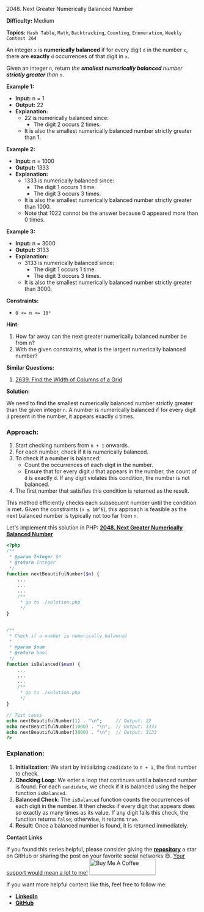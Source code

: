 2048\. Next Greater Numerically Balanced Number

**Difficulty:** Medium

**Topics:** `Hash Table`, `Math`, `Backtracking`, `Counting`, `Enumeration`, `Weekly Contest 264`

An integer `x` is **numerically balanced** if for every digit `d` in the number `x`, there are **exactly** `d` occurrences of that digit in `x`.

Given an integer `n`, return _the **smallest numerically balanced** number **strictly greater** than `n`_.

**Example 1:**

- **Input:** n = 1
- **Output:** 22
- **Explanation:**
  - 22 is numerically balanced since:
    - The digit 2 occurs 2 times.
  - It is also the smallest numerically balanced number strictly greater than 1.

**Example 2:**

- **Input:** n = 1000
- **Output:** 1333
- **Explanation:**
  - 1333 is numerically balanced since:
    - The digit 1 occurs 1 time.
    - The digit 3 occurs 3 times.
  - It is also the smallest numerically balanced number strictly greater than 1000.
  - Note that 1022 cannot be the answer because 0 appeared more than 0 times.

**Example 3:**

- **Input:** n = 3000
- **Output:** 3133
- **Explanation:**
  - 3133 is numerically balanced since:
    - The digit 1 occurs 1 time.
    - The digit 3 occurs 3 times.
  - It is also the smallest numerically balanced number strictly greater than 3000.

**Constraints:**
- `0 <= n <= 10⁶`


**Hint:**
1. How far away can the next greater numerically balanced number be from n?
2. With the given constraints, what is the largest numerically balanced number?



**Similar Questions:**
1. [2639. Find the Width of Columns of a Grid](https://github.com/mah-shamim/leet-code-in-php/tree/main/algorithms/002639-find-the-width-of-columns-of-a-grid)






**Solution:**

We need to find the smallest numerically balanced number strictly greater than the given integer `n`. A number is numerically balanced if for every digit `d` present in the number, it appears exactly `d` times.

### Approach:

1. Start checking numbers from `n + 1` onwards.
2. For each number, check if it is numerically balanced.
3. To check if a number is balanced:
   - Count the occurrences of each digit in the number.
   - Ensure that for every digit `d` that appears in the number, the count of `d` is exactly `d`. If any digit violates this condition, the number is not balanced.
4. The first number that satisfies this condition is returned as the result.

This method efficiently checks each subsequent number until the condition is met. Given the constraints (`n ≤ 10^6`), this approach is feasible as the next balanced number is typically not too far from `n`.

Let's implement this solution in PHP: **[2048. Next Greater Numerically Balanced Number](https://github.com/mah-shamim/leet-code-in-php/tree/main/algorithms/002048-next-greater-numerically-balanced-number/solution.php)**

```php
<?php
/**
 * @param Integer $n
 * @return Integer
 */
function nextBeautifulNumber($n) {
    ...
    ...
    ...
    /**
     * go to ./solution.php
     */
}


/**
 * Check if a number is numerically balanced
 *
 * @param $num
 * @return bool
 */
function isBalanced($num) {
    ...
    ...
    ...
    /**
     * go to ./solution.php
     */
}

// Test cases
echo nextBeautifulNumber(1) . "\n";     // Output: 22
echo nextBeautifulNumber(1000) . "\n";  // Output: 1333
echo nextBeautifulNumber(3000) . "\n";  // Output: 3133
?>
```

### Explanation:

1. **Initialization**: We start by initializing `candidate` to `n + 1`, the first number to check.
2. **Checking Loop**: We enter a loop that continues until a balanced number is found. For each `candidate`, we check if it is balanced using the helper function `isBalanced`.
3. **Balanced Check**: The `isBalanced` function counts the occurrences of each digit in the number. It then checks if every digit that appears does so exactly as many times as its value. If any digit fails this check, the function returns `false`; otherwise, it returns `true`.
4. **Result**: Once a balanced number is found, it is returned immediately.

**Contact Links**

If you found this series helpful, please consider giving the **[repository](https://github.com/mah-shamim/leet-code-in-php)** a star on GitHub or sharing the post on your favorite social networks 😍. [Your support would mean a lot to me!](https://jackaltimer.com/hzk8jsphf8?key=5ba736283dafd7f94a84865e3cc3d775)
<a href="https://buymeacoffee.com/mah.shamim" target="_blank"><img src="https://www.buymeacoffee.com/assets/img/custom_images/orange_img.png" alt="Buy Me A Coffee" style="height: 41px !important;width: 174px !important;box-shadow: 0px 3px 2px 0px rgba(190, 190, 190, 0.5) !important;-webkit-box-shadow: 0px 3px 2px 0px rgba(190, 190, 190, 0.5) !important;" ></a>

If you want more helpful content like this, feel free to follow me:

- **[LinkedIn](https://www.linkedin.com/in/arifulhaque/)**
- **[GitHub](https://github.com/mah-shamim)**